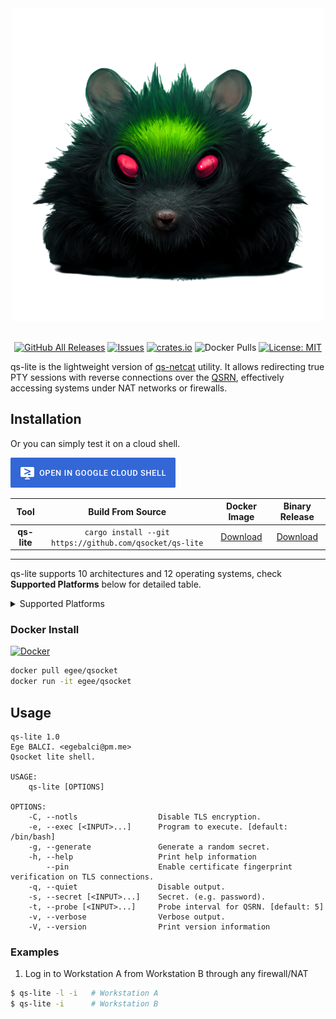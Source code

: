 <div align="center">
  <img src=".github/img/banner.png">
  <br>
  <br>


  [![GitHub All Releases][release-img]][release]
  [![Issues][issues-img]][issues]
  [![crates.io][crates-img]][crates]
  ![Docker Pulls][docker-pulls]
  [![License: MIT][license-img]][license]
</div>

[crates]: https://crates.io/crates/qs-lite
[crates-img]: https://img.shields.io/crates/v/qs-lite
[release]: https://github.com/qsocket/qs-lite/releases
[release-img]: https://img.shields.io/github/v/release/qsocket/qs-lite?style=flat-square
[downloads]: https://github.com/qsocket/qs-lite/releases
[downloads-img]: https://img.shields.io/github/downloads/qsocket/qs-lite/total?logo=github&?style=flat-squ
[issues]: https://github.com/qsocket/qs-lite/issues
[issues-img]: https://img.shields.io/github/issues/qsocket/qs-lite?style=flat-square&color=red
[docker-pulls]: https://img.shields.io/docker/pulls/qsocket/qs-lite?logo=docker&label=docker%20pulls&?style=flat-square
[license]: https://raw.githubusercontent.com/qsocket/qs-lite/master/LICENSE
[license-img]: https://img.shields.io/github/license/qsocket/qs-lite.svg?style=flat-square
[google-cloud-shell]: https://console.cloud.google.com/cloudshell/open?git_repo=https://github.com/qsocket/qs-lite&tutorial=README.md
[qsrn]: https://github.com/qsocket/qsrn


qs-lite is the lightweight version of [qs-netcat](https://github.com/qsocket/qs-netcat) utility. It allows redirecting true PTY sessions with reverse connections over the [QSRN](qsrn), effectively accessing systems under NAT networks or firewalls.

## Installation
Or you can simply test it on a cloud shell.

[![Open in Cloud Shell](.github/img/cloud-shell.png)](google-cloud-shell)

|  **Tool**   |                    **Build From Source**                     |      **Docker Image**       | **Binary Release**  |
| :---------: | :----------------------------------------------------------: | :-------------------------: | :-----------------: |
| **qs-lite** | ```cargo install --git https://github.com/qsocket/qs-lite``` | [Download](#docker-install) | [Download](release) |

---
qs-lite supports 10 architectures and 12 operating systems, check **Supported Platforms** below for detailed table.

<details>
<summary>Supported Platforms</summary>

**Supported Platforms**
| **Platform**  | **AMD64** | **386** | **ARM** | **ARM64** | **MIPS** | **MIPS64** | **MIPS64LE** | **PPC64** | **PPC64LE** | **S390X** |
| :-----------: | :-------: | :-----: | :-----: | :-------: | :------: | :--------: | :----------: | :-------: | :---------: | :-------: |
|   **Linux**   |     ✅     |    ✅    |    ✅    |     ✅     |    ✅     |     ✅      |      ✅       |     ✅     |      ✅      |     ✅     |
|  **Darwin**   |     ✅     |    ❌    |    ❌    |     ✅     |    ❌     |     ❌      |      ❌       |     ❌     |      ❌      |     ❌     |
|  **Windows**  |     ✅     |    ✅    |    ✅    |     ✅     |    ❌     |     ❌      |      ❌       |     ❌     |      ❌      |     ❌     |
|  **OpenBSD**  |     ✅     |    ✅    |    ✅    |     ✅     |    ❌     |     ✅      |      ❌       |     ❌     |      ❌      |     ❌     |
|  **NetBSD**   |     ✅     |    ✅    |    ✅    |     ✅     |    ❌     |     ❌      |      ❌       |     ❌     |      ❌      |     ❌     |
|  **FreeBSD**  |     ✅     |    ✅    |    ✅    |     ✅     |    ❌     |     ❌      |      ❌       |     ❌     |      ❌      |     ❌     |
|  **Android**  |     ✅     |    ✅    |    ✅    |     ✅     |    ❌     |     ❌      |      ❌       |     ❌     |      ❌      |     ❌     |
|    **IOS**    |     ✅     |    ❌    |    ❌    |     ✅     |    ❌     |     ❌      |      ❌       |     ❌     |      ❌      |     ❌     |
|  **Solaris**  |     ✅     |    ❌    |    ❌    |     ❌     |    ❌     |     ❌      |      ❌       |     ❌     |      ❌      |     ❌     |
|  **Illumos**  |     ✅     |    ❌    |    ❌    |     ❌     |    ❌     |     ❌      |      ❌       |     ❌     |      ❌      |     ❌     |
| **Dragonfly** |     ✅     |    ❌    |    ❌    |     ❌     |    ❌     |     ❌      |      ❌       |     ❌     |      ❌      |     ❌     |
|    **AIX**    |     ❌     |    ❌    |    ❌    |     ❌     |    ❌     |     ❌      |      ❌       |     ✅     |      ❌      |     ❌     |

</details>

### Docker Install

[![Docker](http://dockeri.co/image/egee/qsocket)](https://hub.docker.com/r/egee/qsocket/)

```bash
docker pull egee/qsocket
docker run -it egee/qsocket
```

## Usage
```
qs-lite 1.0
Ege BALCI. <egebalci@pm.me>
Qsocket lite shell.

USAGE:
    qs-lite [OPTIONS]

OPTIONS:
    -C, --notls                  Disable TLS encryption.
    -e, --exec [<INPUT>...]      Program to execute. [default: /bin/bash]
    -g, --generate               Generate a random secret.
    -h, --help                   Print help information
        --pin                    Enable certificate fingerprint verification on TLS connections.
    -q, --quiet                  Disable output.
    -s, --secret [<INPUT>...]    Secret. (e.g. password).
    -t, --probe [<INPUT>...]     Probe interval for QSRN. [default: 5]
    -v, --verbose                Verbose output.
    -V, --version                Print version information
```
### Examples
1. Log in to Workstation A from Workstation B through any firewall/NAT
```bash
$ qs-lite -l -i   # Workstation A
$ qs-lite -i      # Workstation B
```
